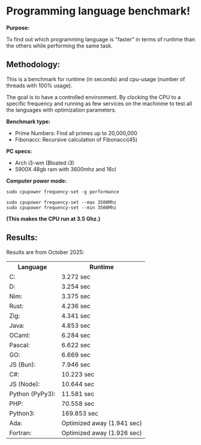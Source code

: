 # Programming language benchmark! 

**Purpose:**

To find out which programming language is "faster" in terms of runtime than the others while performing the same task.

## **Methodology:**

This is a benchmark for runtime (in seconds) and cpu-usage (number of threads with 100% usage).

The goal is to have a controlled environment. By clocking the CPU to a specific frequency and running as few services on the machinme to test all the languages with optimization parameters.

**Benchmark type:**
* Prime Numbers: Find all primes up to 20,000,000
* Fibonacci: Recursive calculation of Fibonacci(45)

**PC specs:**
* Arch i3-wm (Bloated i3)
* 5900X 48gb ram with 3600mhz and 16cl

**Computer power mode:**

`sudo cpupower frequency-set -g performance`
```
sudo cpupower frequency-set --max 3500Mhz
sudo cpupower frequency-set --min 3500Mhz
```
**(This makes the CPU run at 3.5 Ghz.)**
<br/>
## **Results:**

Results are from October 2025:
<table>
<tbody>
    <th>Language</th>
    <th>Runtime</th>
  <tr>
    <td>C:</td>
    <td>3.272 sec</td>
  </tr>
  <tr>
    <td>D:</td>
    <td>3.254 sec</td>
  </tr>
  <tr>
    <td>Nim:</td>
    <td>3.375 sec</td>
  </tr>
  <tr>
    <td>Rust:</td>
    <td>4.236 sec</td>
  </tr>
  <tr>
    <td>Zig:</td>
    <td>4.341 sec</td>
  </tr>
  <tr>
    <td>Java:</td>
    <td>4.853 sec</td>
  </tr>
  <tr>
    <td>OCaml:</td>
    <td>6.284 sec</td>
  </tr>
  <tr>
    <td>Pascal:</td>
    <td>6.622 sec</td>
  </tr>
  <tr>
    <td>GO:</td>
    <td>6.669 sec</td>
  </tr>
  <tr>
    <td>JS (Bun):</td>
    <td>7.946 sec</td>
  </tr>
  <tr>
    <td>C#:</td>
    <td>10.223 sec</td>
  </tr>
  <tr>
    <td>JS (Node):</td>
    <td>10.644 sec</td>
  </tr>
  <tr>
    <td>Python (PyPy3):</td>
    <td>11.581 sec</td>
  </tr>
  <tr>
    <td>PHP:</td>
    <td>70.558 sec</td>
  </tr>
  <tr>
    <td>Python3:</td>
    <td>169.853 sec</td>
  </tr>
  <tr>
    <td>Ada:</td>
    <td>Optimized away (1.941 sec)</td>
  </tr>
  <tr>
    <td>Fortran:</td>
    <td>Optimized away (1.926 sec)</td>
  </tr>
</tbody>
</table>
